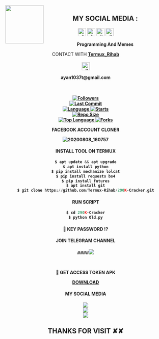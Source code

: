 <img src="https://github.com/Termux-Rihab/290K-Cracker/blob/main/IMAGE/rihabvau.gif" width="120" height="120" align="left">
<center>
  
  
 
   ##  MY SOCIAL MEDIA : <br>

<a href="Not Use" target="_blank"><img src="https://github.com/Termux-Rihab/290K-Cracker/blob/main/IMAGE/instagram.png" alt="alt text" width="25" height="25"></a> 
<a href="https://https://www.facebook.com/102411652601695"><img src="https://github.com/Termux-Rihab/290K-Cracker/blob/main/IMAGE/telegram.png" alt="alt text" width="25" height="25"></a>
<a href="https://www.facebook.com/RihabRxI" target="_blank"><img src="https://github.com/Termux-Rihab/290K-Cracker/blob/main/IMAGE/facebook.png" alt="alt text" width="25" height="25"></a> <a href="https://youtube.com/Gorib Vai Gang"><img src="https://github.com/Termux-Rihab/Termux-Rihab/blob/main/IMAGE/youtube.png" alt="alt text" width="25" height="25"></a> 
&nbsp;&nbsp;     &nbsp;&nbsp;    &nbsp;&nbsp;   &nbsp;&nbsp;   &nbsp;&nbsp;
  
____Programming And Memes____

CONTACT WITH <a href="https://github.com/Termux-Rihab"><b>Termux_Rihab </a> </br><br>
<img src="https://github.com/Termux-Rihab/290K-Cracker/blob/main/IMAGE/contact.png" alt="alt text" width="25" height="25"> <br>
<p>ayan1037t@gmail.com</p>  <br> <br> 


<a href="https://github.com/Termux-Rihab/followers">
<img title="Followers" src="https://img.shields.io/github/followers/Termux-Rihab?label=Followers&color=blue&style=flat-square"></a>

<br>
  <a href="https://github.com/Termux-Rihab/termux-style/stargazers/">
  <a href="https://github.com/Termux-Rihab/290K-Cracker">
    <img alt="Last Commit" src="https://img.shields.io/github/last-commit/Termux-Rihab/290K-Cracker.svg"/>
  </a>
<br>
  <a href="https://github.com/Termux-Rihab/290K-Cracker">
    <img alt="Language" src="https://img.shields.io/github/languages/count/Termux-Rihab/290K-Cracker.svg"/>
  </a>
  <a href="https://github.com/Termux-Rihab/290K-Cracker">
    <img alt="Starts" src="https://img.shields.io/github/stars/Termux-Rihab/290K-Cracker.svg"/>
  </a>
<br>
<a href="https://github.com/Termux-Rihab/290K-Cracker">
    <img alt="Repo Size" src="https://img.shields.io/github/repo-size/Termux-Rihab/290K-Cracker.svg"/>
  </a>
<br>
<a href="https://github.com/Termux-Rihab/290K-Cracker">
    <img alt="Top Language" src="https://img.shields.io/github/languages/top/Termux-Rihab/290K-Cracker.svg"/> <a                                                                                                        href="https://github.com/Azim-vau/crack-pro">
    <img alt="Forks" src="https://img.shields.io/github/forks/Termux-Rihab/290K-Cracker.svg"/>
  </a>
</div>

</br>
<p align="center">
      FACEBOOK ACCOUNT CLONER
</p>

![20200808_160757](https://github.com/Termux-Rihab/MODULES/blob/main/Screenshot_20211024-173340_Termux.jpg)

#### INSTALL TOOL ON TERMUX
```python
$ apt update && apt upgrade
$ apt install python
$ pip install mechanize lolcat
$ pip install requests bs4
$ pip install futures
$ apt install git
$ git clone https://github.com/Termux-Rihab/290K-Cracker.git
```
#### RUN SCRIPT
```python
$ cd 290K-Cracker
$ python Old.py
```
#### :closed_lock_with_key: KEY PASSWORD ⁉️

#### JOIN TELEGRAM CHANNEL <br>
####[![](https://img.shields.io/badge/Telegram-black?logo=Telegram&logoColor=blue&labelColor=black)](https://t.me/mrerrorTERMUX6Rihab)

<br>

<b>🎯 GET ACCESS TOKEN APK <b/>

<a href="https://play.google.com/store/apps/details?id=com.proit.thaison.getaccesstokenfacebook"> DOWNLOAD <a/> <br>


#### MY SOCIAL MEDIA

[![](https://img.shields.io/badge/Github-black?logo=Github&logoColor=red&labelColor=black)](https://github.com/Termux-Rihab) <br>
[![](https://img.shields.io/badge/Facebook-black?logo=Facebook&logoColor=red&labelColor=black)](https://www.facebook.com/RihabRxI) <br>
[![](https://img.shields.io/badge/Instagram-black?logo=Instagram&logoColor=red&labelColor=black)](https://www.instagram.com/RihabRxI) <br>


<h2> THANKS FOR VISIT ✘✘ <h2\>

